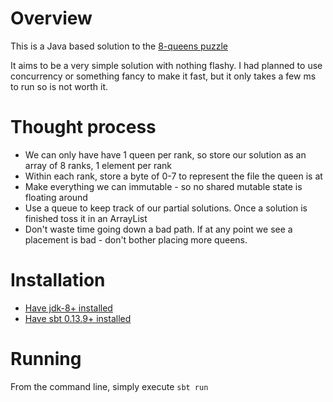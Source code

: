 # Overview

This is a Java based solution to the [8-queens puzzle](https://en.wikipedia.org/wiki/Eight_queens_puzzle)

It aims to be a very simple solution with nothing flashy. I had planned to use concurrency or something fancy to
make it fast, but it only takes a few ms to run so is not worth it.

# Thought process

* We can only have have 1 queen per rank, so store our solution as an array of 8 ranks, 1 element per rank
* Within each rank, store a byte of 0-7 to represent the file the queen is at
* Make everything we can immutable - so no shared mutable state is floating around
* Use a queue to keep track of our partial solutions. Once a solution is finished toss it in an ArrayList
* Don't waste time going down a bad path. If at any point we see a placement is bad - don't bother placing more queens.

# Installation

* [Have jdk-8+ installed](http://www.oracle.com/technetwork/java/javase/downloads/index.html)
* [Have sbt 0.13.9+ installed](http://www.scala-sbt.org/download.html)

# Running

From the command line, simply execute
`sbt run`